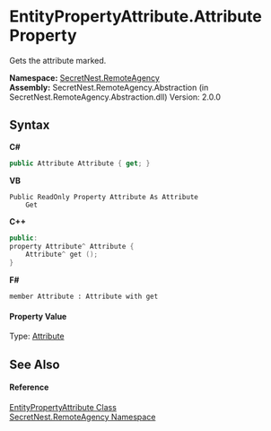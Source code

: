 # EntityPropertyAttribute.Attribute Property 
 

Gets the attribute marked.

**Namespace:**&nbsp;<a href="N_SecretNest_RemoteAgency">SecretNest.RemoteAgency</a><br />**Assembly:**&nbsp;SecretNest.RemoteAgency.Abstraction (in SecretNest.RemoteAgency.Abstraction.dll) Version: 2.0.0

## Syntax

**C#**<br />
``` C#
public Attribute Attribute { get; }
```

**VB**<br />
``` VB
Public ReadOnly Property Attribute As Attribute
	Get
```

**C++**<br />
``` C++
public:
property Attribute^ Attribute {
	Attribute^ get ();
}
```

**F#**<br />
``` F#
member Attribute : Attribute with get

```


#### Property Value
Type: <a href="https://docs.microsoft.com/dotnet/api/system.attribute" target="_blank">Attribute</a>

## See Also


#### Reference
<a href="T_SecretNest_RemoteAgency_EntityPropertyAttribute">EntityPropertyAttribute Class</a><br /><a href="N_SecretNest_RemoteAgency">SecretNest.RemoteAgency Namespace</a><br />